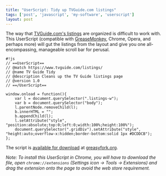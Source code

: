 ```yaml
---
title: "UserScript: Tidy up TVGuide.com listings"
tags: ['post', 'javascript', 'my-software', 'userscript']
layout: post
---
```


The way that [TVGuide.com's listings](https://www.tvguide.com/listings/)
are organized is difficult to work with. This UserScript (compatible
with [GreaseMonkey](https://www.greasespot.net/), Chrome, Opera, and
perhaps more) will gut the listings from the layout and give you one
all-encompassing, manageable scroll bar for perusal.<!--more-->

    #!js
    // ==UserScript==
    // @match https://www.tvguide.com/listings/
    // @name TV Guide Tidy
    // @description Cleans up the TV Guide listings page
    // @version 1.0
    // ==/UserScript==

    window.onload = function(){
        var l = document.querySelector(".listings-w");
        var b = document.querySelector("body");
        l.parentNode.removeChild(l);
        b.innerHTML = "";
        b.appendChild(l);
        l.setAttribute("style", "position:absolute;top:0;left:0;width:100%;height:100%");
        document.querySelector(".gridDiv").setAttribute("style", "height:auto;overflow-x:hidden;border-bottom:solid 1px #DCDDCB");
    };

The script is [available for
download](https://greasyfork.org/scripts/4654-tv-guide-tidy) at
[greasyfork.org](https://greasyfork.org/).

*Note: To install this UserScript in Chrome, you will have to download
the file, open `chrome://extensions` (Settings icon → Tools →
Extensions) and drag the extension onto the page to avoid the web store
requirement.*
